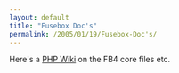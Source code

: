 ```yaml
---
layout: default
title: "Fusebox Doc's"
permalink: /2005/01/19/Fusebox-Doc's/
---
```


Here's a <a href="http://fbx4.salientdigital.com/tiki-index.php" target="_blank">PHP Wiki</a> on the FB4 core files etc.<br/>